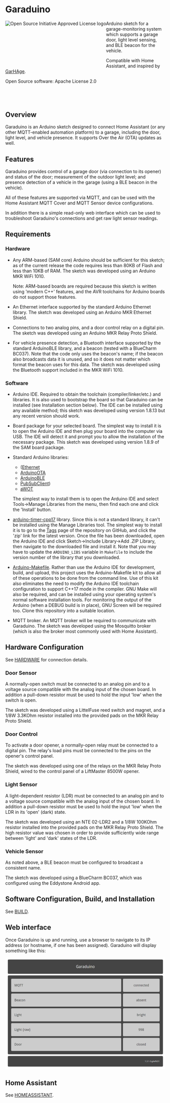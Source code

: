 # Garaduino

<a href="https://opensource.org"><img height="150" align="left"
src="https://opensource.org/files/OSIApprovedCropped.png" alt="Open
Source Initiative Approved License logo"></a>

Arduino sketch for a garage-monitoring system which supports a garage
door, light level sensing, and BLE beacon for the vehicle.

Compatible with Home Assistant, and inspired by
[GarHAge](https://github.com/marthoc/GarHAge).

Open Source software: Apache License 2.0

## &nbsp;

## Overview

Garaduino is an Arduino sketch designed to connect Home Assistant (or
any other MQTT-enabled automation platform) to a garage, including the
door, light level, and vehicle presence. It supports Over the Air
(OTA) updates as well.

## Features

Garaduino provides control of a garage door (via connection to its
opener) and status of the door; measurement of the outdoor light
level; and presence detection of a vehicle in the garage (using a BLE
beacon in the vehicle).

All of these features are supported via MQTT, and can be used with the
Home Assistant MQTT Cover and MQTT Sensor device configurations.

In addition there is a simple read-only web interface which can be used
to troubleshoot Garaduino's connections and get raw light sensor readings.

## Requirements

### Hardware

* Any ARM-based (SAM core) Arduino should be sufficient for this
sketch; as of the current release the code requires less than 80KB of
Flash and less than 10KB of RAM.  The sketch was developed using an
Arduino MKR WiFi 1010.

   Note: ARM-based boards are required because this sketch is written
   using 'modern C++' features, and the AVR toolchains for Arduino
   boards do not support those features.

* An Ethernet interface supported by the standard Arduino Ethernet
library. The sketch was developed using an Arduino MKR Ethernet
Shield.

* Connections to two analog pins, and a door control relay on a
digital pin. The sketch was developed using an Arduino MKR Relay Proto
Shield.

* For vehicle presence detection, a Bluetooth interface supported by
the standard ArduinoBLE library, and a beacon (tested with a BlueCharm
BC037). Note that the code only uses the beacon's name; if the beacon
also broadcasts data it is unused, and so it does not matter which
format the beacon uses for this data. The sketch was developed using
the Bluetooth support included in the MKR WiFi 1010.

### Software

* Arduino IDE. Required to obtain the toolchain (compiler/linker/etc.)
and libraries.  It is also used to bootstrap the board so that
Garaduino can be installed (see Installation section below). The IDE
can be installed using any available method; this sketch was developed
using version 1.8.13 but any recent version should work.

* Board package for your selected board. The simplest way to install
it is to open the Arduino IDE and then plug your board into the
computer via USB. The IDE will detect it and prompt you to allow the
installation of the necessary package. This sketch was developed using
version 1.8.9 of the SAM board package.

* Standard Arduino libraries:
    * ([Ethernet](https://github.com/arduino-libraries/Ethernet)
    * [ArduinoOTA](https://github.com/jandrassy/ArduinoOTA)
    * [ArduinoBLE](https://github.com/arduino-libraries/ArduinoBLE)
    * [PubSubClient](https://github.com/knolleary/pubsubclient))
    * [aWOT](https://github.com/lasselukkari/aWOT)

    The simplest way to install them is to open the Arduino IDE and select
    Tools->Manage Libraries from the menu, then find each one and click
    the 'Install' button.

* [arduino-timer-cpp17](https://github.com/kpfleming/arduino-timer-cpp17)
library. Since this is not a standard library, it can't be installed
using the Manage Libraries tool. The simplest way to install it is to
go to the
[Tags](https://github.com/kpfleming/arduino-timer-cpp17/tags) page of
the repository on GitHub, and click the 'zip' link for the latest
version. Once the file has been downloaded, open the Arduino IDE and
click Sketch->Include Library->Add .ZIP Library, then navigate to the
downloaded file and install it. Note that you may have to update the
`ARDUINO_LIBS` variable in `Makefile` to include the version number of
the library that you downloaded.

* [Arduino-Makefile](https://github.com/sudar/Arduino-Makefile). Rather
than use the Arduino IDE for development, build, and upload, this
project uses the Arduino-Makefile kit to allow all of these operations
to be done from the command line. Use of this kit also eliminates the
need to modify the Arduino IDE toolchain configuration to support
C++17 mode in the compiler. GNU Make will also be required, and can be
installed using your operating system's normal software installation
tools. For monitoring the output of the Arduino (when a DEBUG build is
in place), GNU Screen will be required too. Clone this repository into
a suitable location.

* MQTT broker. An MQTT broker will be required to communicate with
Garaduino. The sketch was developed using the Mosquitto broker (which
is also the broker most commonly used with Home Assistant).

## Hardware Configuration

See [HARDWARE](HARDWARE.md) for connection details.

### Door Sensor

A normally-open switch must be connected to an analog pin and to a
voltage source compatible with the analog input of the chosen
board. In addition a pull-down resistor must be used to hold the input
'low' when the switch is open.

The sketch was developed using a LittelFuse reed switch and magnet,
and a 1/8W 3.3KOhm resistor installed into the provided pads on the
MKR Relay Proto Shield.

### Door Control

To activate a door opener, a normally-open relay must be connected to
a digital pin.  The relay's load pins must be connected to the pins on
the opener's control panel.

The sketch was developed using one of the relays on the MKR Relay
Proto Shield, wired to the control panel of a LiftMaster 8500W opener.

### Light Sensor

A light-dependent resistor (LDR) must be connected to an analog pin
and to a voltage source compatible with the analog input of the chosen
board. In addition a pull-down resistor must be used to hold the input
'low' when the LDR in its 'open' (dark) state.

The sketch was developed using an NTE 02-LDR2 and a 1/8W 100KOhm
resistor installed into the provided pads on the MKR Relay Proto
Shield. The high resistor value was chosen in order to provide
sufficiently wide range between 'light' and 'dark' states of the LDR.

### Vehicle Sensor

As noted above, a BLE beacon must be configured to broadcast a
consistent name.

The sketch was developed using a BlueCharm BC037, which was configured
using the Eddystone Android app.

## Software Configuration, Build, and Installation

See [BUILD](BUILD.md).

## Web interface

Once Garaduino is up and running, use a browser to navigate to its
IP address (or hostname, if one has been assigned). Garaduino will
display something like this:

![Garaduino web interface](garaduino-web-interface.png)

## Home Assistant

See [HOMEASSISTANT](HOMEASSISTANT.md).

